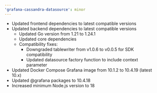 ```yaml
---
'grafana-cassandra-datasource': minor
---
```


* Updated frontend dependencies to latest compatible versions
* Updated backend dependencies to latest compatible versions
  - Updated Go version from 1.21 to 1.24.1
  - Updated core dependencies
  - Compatibility fixes:
    - Downgraded tablewriter from v1.0.6 to v0.0.5 for SDK compatibility
    - Updated datasource factory function to include context parameter
* Updated Docker Compose Grafana image from 10.1.2 to 10.4.19 (latest 10.x)
* Updated @grafana packages to 10.4.18
* Increased minimum Node.js version to 18